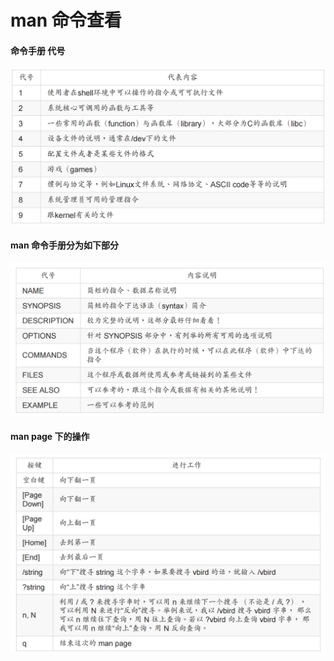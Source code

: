 # man 命令查看

#### 命令手册 代号

![](QQ20160704-0.png)

#### man 命令手册分为如下部分

![](QQ20160704-1.png)



#### man page 下的操作

![](QQ20160704-2.png)